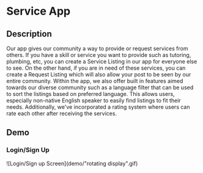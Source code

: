 # Service App

## Description
Our app gives our community a way to provide or request services from others. If you have a skill or service you want to provide such as tutoring, plumbing, etc, you can create a Service Listing in our app for everyone else to see. On the other hand, if you are in need of these services, you can create a Request Listing which will also allow your post to be seen by our entire community. Within the app, we also offer built in features aimed towards our diverse community such as a language filter that can be used to sort the listings based on preferred language. This allows users, especially non-native English speaker to easily find listings to fit their needs. Additionally, we've incorporated a rating system where users can rate each other after receiving the services.

## Demo
### Login/Sign Up
![Login/Sign up Screen](demo/"rotating display".gif)

